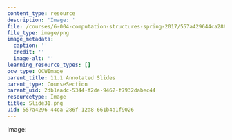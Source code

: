 ```yaml
---
content_type: resource
description: 'Image: '
file: /courses/6-004-computation-structures-spring-2017/557a429644ca286f12a8661b4a1f9026_Slide31.png
file_type: image/png
image_metadata:
  caption: ''
  credit: ''
  image-alt: ''
learning_resource_types: []
ocw_type: OCWImage
parent_title: 11.1 Annotated Slides
parent_type: CourseSection
parent_uid: 2db1eadc-5344-f2de-9462-f7932dabec44
resourcetype: Image
title: Slide31.png
uid: 557a4296-44ca-286f-12a8-661b4a1f9026
---
```

Image: 

